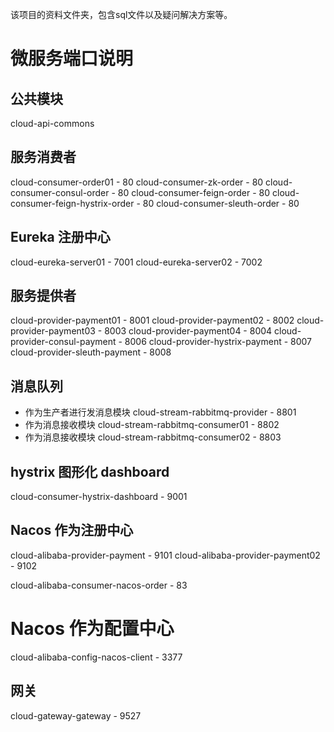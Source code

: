该项目的资料文件夹，包含sql文件以及疑问解决方案等。

# 微服务端口说明

## 公共模块

cloud-api-commons 

## 服务消费者
cloud-consumer-order01 - 80
cloud-consumer-zk-order - 80
cloud-consumer-consul-order - 80
cloud-consumer-feign-order - 80
cloud-consumer-feign-hystrix-order - 80
cloud-consumer-sleuth-order - 80

## Eureka 注册中心
cloud-eureka-server01 - 7001
cloud-eureka-server02 - 7002

## 服务提供者
cloud-provider-payment01 - 8001
cloud-provider-payment02 - 8002
cloud-provider-payment03 - 8003
cloud-provider-payment04 - 8004
cloud-provider-consul-payment - 8006
cloud-provider-hystrix-payment - 8007
cloud-provider-sleuth-payment - 8008


## 消息队列

* 作为生产者进行发消息模块 cloud-stream-rabbitmq-provider - 8801
* 作为消息接收模块 cloud-stream-rabbitmq-consumer01 - 8802
* 作为消息接收模块 cloud-stream-rabbitmq-consumer02 - 8803


## hystrix 图形化 dashboard
cloud-consumer-hystrix-dashboard - 9001

## Nacos 作为注册中心
cloud-alibaba-provider-payment - 9101
cloud-alibaba-provider-payment02 - 9102

cloud-alibaba-consumer-nacos-order - 83

# Nacos 作为配置中心
cloud-alibaba-config-nacos-client - 3377

## 网关
cloud-gateway-gateway - 9527



